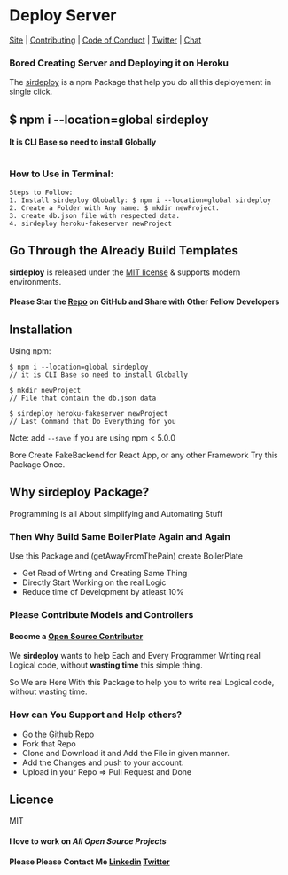 # Deploy Server

[Site](https://shantanubombatkar.shodkk.com) |
[Contributing](https://github.com/shaantanu9/DeployHerokuServer) |
[Code of Conduct](https://code-of-conduct.openjsf.org) |
[Twitter](https://twitter.com/ShantanuMali9) |
[Chat](https://gitter.im/shaantanu9)

### Bored Creating Server and Deploying it on Heroku 
The [sirdeploy](https://github.com/shaantanu9/DeployHerokuServer) is a npm Package that help you do all this deployement in single click.

## $ npm i --location=global sirdeploy 
#### It is CLI Base so need to install Globally

#
### How to Use in Terminal:
```shell
Steps to Follow:
1. Install sirdeploy Globally: $ npm i --location=global sirdeploy
2. Create a Folder with Any name: $ mkdir newProject.
3. create db.json file with respected data.
4. sirdeploy heroku-fakeserver newProject

```

## Go Through the Already Build Templates

**sirdeploy** is released under the [MIT license](https://github.com/shaantanu9/DeployHerokuServer/blob/main/LICENSE) & supports modern environments.<br>
#### Please Star the [Repo](https://github.com/shaantanu9/DeployHerokuServer) on GitHub and Share with Other Fellow Developers

## Installation

Using npm:
```shell
$ npm i --location=global sirdeploy
// it is CLI Base so need to install Globally

$ mkdir newProject
// File that contain the db.json data

$ sirdeploy heroku-fakeserver newProject
// Last Command that Do Everything for you
```
Note: add `--save` if you are using npm < 5.0.0



Bore Create FakeBackend for React App, or any other Framework Try this Package Once.

## Why sirdeploy Package?

Programming is all About simplifying and Automating Stuff<br>

### Then Why Build Same BoilerPlate Again and Again 


Use this Package and (getAwayFromThePain) create BoilerPlate 
 * Get Read of Wrting and Creating Same Thing
 * Directly Start Working on the real Logic
 * Reduce time of Development by atleast 10% 

### Please Contribute Models and Controllers

#### Become a [Open Source Contributer](https://github.com/shaantanu9/DeployHerokuServer)
We **sirdeploy** wants to help Each and Every Programmer Writing real Logical code, without **wasting time** this simple thing.

So We are Here With this Package to help you to write real Logical code, without wasting time.

### How can You Support and Help others?


 * Go the [Github Repo](https://github.com/shaantanu9/DeployHerokuServer)
 * Fork that Repo 
 * Clone and Download it and Add the File in given manner. 
 * Add the Changes and push to your account.
 * Upload in your Repo => Pull Request and Done
 
 
 ## Licence
 MIT
 
 #### I love to work on ***All Open Source Projects***
 #### **Please Please Contact Me** [Linkedin](https://www.linkedin.com/in/shantanu-bombatkar) [Twitter](https://twitter.com/ShantanuMali9) 
 